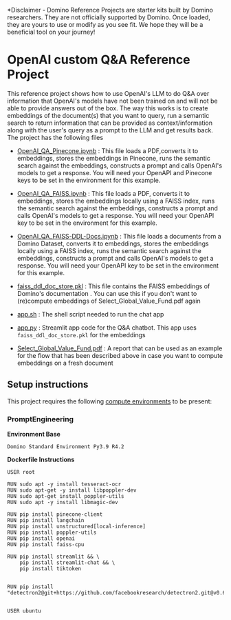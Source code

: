 *Disclaimer - Domino Reference Projects are starter kits built by Domino researchers. They are not officially supported by Domino. Once loaded, they are yours to use or modify as you see fit. We hope they will be a beneficial tool on your journey!

# OpenAI custom Q&A Reference Project

This reference project shows how to use OpenAI's LLM to do Q&A over information that OpenAI's models have not been trained on and will not be able to provide answers out of the box. The way this works is to create embeddings of the document(s) that you want to query, run a semantic search to return information that can be provided as context/information along with the user's query as a prompt to the LLM and get results back. The project has the following files 

* [OpenAI_QA_Pinecone.ipynb](OpenAI_QA_Pinecone.ipynb) : This file loads a PDF,converts it to embeddings, stores the embeddings in Pinecone, runs the semantic search against the embeddings, constructs a prompt and calls OpenAI's models to get a response. You will need your OpenAPI and Pinecone keys to be set in the environment for this example.

* [OpenAI_QA_FAISS.ipynb](OpenAI_QA_FAISS.ipynb) : This file loads a PDF, converts it to embeddings, stores the embeddings locally using a FAISS index, runs the semantic search against the embeddings, constructs a prompt and calls OpenAI's models to get a response. You will need your OpenAPI key to be set in the environment for this example.

* [OpenAI_QA_FAISS-DDL-Docs.ipynb](OpenAI_QA_FAISS-DDL-Docs.ipynb) : This file loads a documents from a Domino Dataset, converts it to embeddings, stores the embeddings locally using a FAISS index, runs the semantic search against the embeddings, constructs a prompt and calls OpenAI's models to get a response. You will need your OpenAPI key to be set in the environment for this example.

* [faiss_ddl_doc_store.pkl](faiss_store.pkl) : This file contains the FAISS embeddings of Domino's documentation . You can use this if you don't want to (re)compute embeddings of Select_Global_Value_Fund.pdf again

* [app.sh](app.sh) : The shell script needed to run the chat app

* [app.py](app.py) : Streamlit app code for the Q&A chatbot. This app uses ```faiss_ddl_doc_store.pkl``` for the embeddings

* [Select_Global_Value_Fund.pdf](Select_Global_Value_Fund.pdf) : A report that can be used as an example for the flow that has been described above in case you want to compute embeddings on a fresh document

## Setup instructions

This project requires the following [compute environments](https://docs.dominodatalab.com/en/latest/user_guide/f51038/environments/) to be present:

### PromptEngineering
**Environment Base** 

`Domino Standard Environment Py3.9 R4.2`

**Dockerfile Instructions**

```
USER root

RUN sudo apt -y install tesseract-ocr
RUN sudo apt-get -y install libpoppler-dev
RUN sudo apt-get install poppler-utils
RUN sudo apt -y install libmagic-dev

RUN pip install pinecone-client
RUN pip install langchain
RUN pip install unstructured[local-inference]
RUN pip install poppler-utils
RUN pip install openai
RUN pip install faiss-cpu

RUN pip install streamlit && \
    pip install streamlit-chat && \
    pip install tiktoken 


RUN pip install "detectron2@git+https://github.com/facebookresearch/detectron2.git@v0.6#egg=detectron2"


USER ubuntu
```
